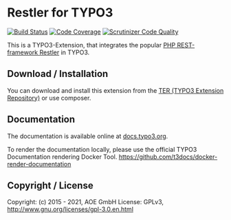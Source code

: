# Restler for TYPO3

[![Build Status](https://github.com/AOEpeople/TYPO3_Restler/workflows/CI/badge.svg?branch=main)](https://github.com/AOEpeople/TYPO3_Restler/actions)
[![Code Coverage](https://scrutinizer-ci.com/g/AOEpeople/TYPO3_Restler/badges/coverage.png?b=main)](https://scrutinizer-ci.com/g/AOEpeople/TYPO3_Restler/?branch=main)
[![Scrutinizer Code Quality](https://scrutinizer-ci.com/g/AOEpeople/TYPO3_Restler/badges/quality-score.png?b=main)](https://scrutinizer-ci.com/g/AOEpeople/TYPO3_Restler/?branch=main)

This is a TYPO3-Extension, that integrates the popular [PHP REST-framework Restler](https://github.com/Luracast/Restler) in TYPO3.

## Download / Installation

You can download and install this extension from the [TER (TYPO3 Extension Repository)][1] or use composer.

## Documentation

The documentation is available online at [docs.typo3.org][2].

To render the documentation locally, please use the official TYPO3 Documentation rendering Docker Tool.
<https://github.com/t3docs/docker-render-documentation>

## Copyright / License

Copyright: (c) 2015 - 2021, AOE GmbH
License: GPLv3, <http://www.gnu.org/licenses/gpl-3.0.en.html>  

[1]: https://extensions.typo3.org/extension/restler
[2]: https://docs.typo3.org/typo3cms/extensions/restler/stable/
